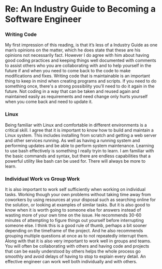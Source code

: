 # Re: An Industry Guide to Becoming a Software Engineer

### Writing Code

My first impression of this reading, is that it’s less of a Industry Guide as one man’s opinions on the matter, which he does state that these are his opinions not necessarily fact. However I do agree with him about having good coding practices and keeping things well documented with comments to assist others who you are collaborating with and to help yourself in the future if and when you need to come back to the code to make modifications and fixes. Writing code that is maintainable is an important thing to keep in mind when creating programs and scripts. If you need to do something once, there's a strong possibility you’ll need to do it again in the future. Not coding in a way that can be taken and reused again and maintained easily as requirements and need change only hurts yourself when you come back and need to update it.

### Linux

Being familiar with Linux and comfortable in different environments is a critical skill. I agree that it is important to know how to build and maintain a Linux system. This includes installing from scratch and getting a web server and other services running. As well as having a running system and performing updates and be able to perform system maintenance. Learning to use bash effectively is something I really tryin to learn. I am familiar with the basic commands and syntax, but there are endless capabilities that a powerful utility like bash can be used for. There will always be more to learn.

### Individual Work vs Group Work

It is also important to work self sufficiently when working on individual tasks. Working though your own problems without taking time away from coworkers by using resources at your disposal such as searching online for the solution, or looking at examples of similar tasks. But it is also good to know when it is worth going to someone else for answers instead of wasting more of your own time on the issue. He recommends 30-60 minutes of attempting to figure things out yourself before interrupting someone else. I think this is a good rule of thumb, perhaps a bit sooner depending on the timeframe of the project. And he also recommends grouping multiple questions at once as to not repeatedly interrupt them. Along with that it is also very important to work well in groups and teams. You will often be collaborating with others and having code and projects that can be easily understood by others helps the whole process go smoothly and avoid delays of having to stop to explain every detail. An effective engineer can work well both individually and with others.
